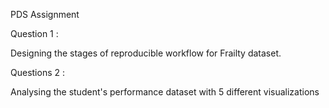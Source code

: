 PDS Assignment

Question 1 :

Designing the stages of reproducible workflow for Frailty dataset.

Questions 2 :

Analysing the student's performance dataset with 5 different visualizations
